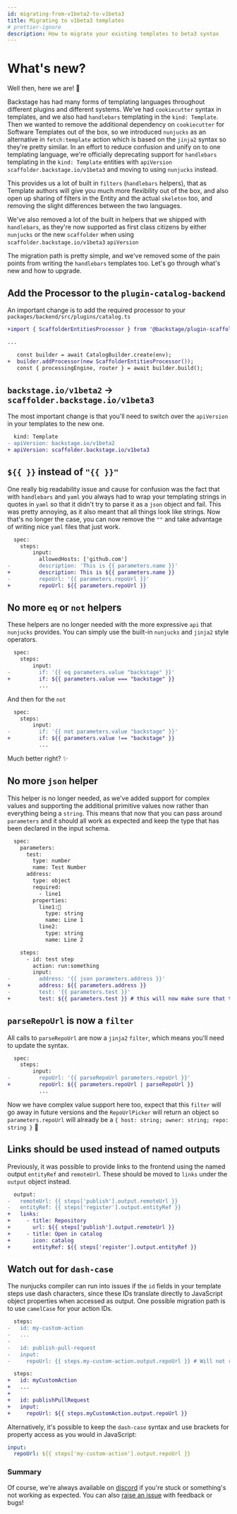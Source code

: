 ```yaml
---
id: migrating-from-v1beta2-to-v1beta3
title: Migrating to v1beta3 templates
# prettier-ignore
description: How to migrate your existing templates to beta3 syntax
---
```


# What's new?

Well then, here we are! 🚀

Backstage has had many forms of templating languages throughout different
plugins and different systems. We've had `cookiecutter` syntax in templates, and
we also had `handlebars` templating in the `kind: Template`. Then we wanted to
remove the additional dependency on `cookiecutter` for Software Templates out of
the box, so we introduced `nunjucks` as an alternative in `fetch:template`
action which is based on the `jinja2` syntax so they're pretty similar. In an
effort to reduce confusion and unify on to one templating language, we're
officially deprecating support for `handlebars` templating in the
`kind: Template` entities with `apiVersion` `scaffolder.backstage.io/v1beta3`
and moving to using `nunjucks` instead.

This provides us a lot of built in `filters` (`handlebars` helpers), that as
Template authors will give you much more flexibility out of the box, and also
open up sharing of filters in the Entity and the actual `skeleton` too, and
removing the slight differences between the two languages.

We've also removed a lot of the built in helpers that we shipped with
`handlebars`, as they're now supported as first class citizens by either
`nunjucks` or the new `scaffolder` when using `scaffolder.backstage.io/v1beta3`
`apiVersion`

The migration path is pretty simple, and we've removed some of the pain points
from writing the `handlebars` templates too. Let's go through what's new and how
to upgrade.

## Add the Processor to the `plugin-catalog-backend`

An important change is to add the required processor to your `packages/backend/src/plugins/catalog.ts`

```diff
+import { ScaffolderEntitiesProcessor } from '@backstage/plugin-scaffolder-backend';

...

   const builder = await CatalogBuilder.create(env);
+  builder.addProcessor(new ScaffolderEntitiesProcessor());
   const { processingEngine, router } = await builder.build();
```

## `backstage.io/v1beta2` -> `scaffolder.backstage.io/v1beta3`

The most important change is that you'll need to switch over the `apiVersion` in
your templates to the new one.

```diff
  kind: Template
- apiVersion: backstage.io/v1beta2
+ apiVersion: scaffolder.backstage.io/v1beta3
```

## `${{ }}` instead of `"{{ }}"`

One really big readability issue and cause for confusion was the fact that with
`handlebars` and `yaml` you always had to wrap your templating strings in quotes
in `yaml` so that it didn't try to parse it as a `json` object and fail. This
was pretty annoying, as it also meant that all things look like strings. Now
that's no longer the case, you can now remove the `""` and take advantage of
writing nice `yaml` files that just work.

```diff
  spec:
    steps:
        input:
          allowedHosts: ['github.com']
-         description: 'This is {{ parameters.name }}'
+         description: This is ${{ parameters.name }}
-         repoUrl: '{{ parameters.repoUrl }}'
+         repoUrl: ${{ parameters.repoUrl }}
```

## No more `eq` or `not` helpers

These helpers are no longer needed with the more expressive `api` that
`nunjucks` provides. You can simply use the built-in `nunjucks` and `jinja2`
style operators.

```diff
  spec:
    steps:
        input:
-         if: '{{ eq parameters.value "backstage" }}'
+         if: ${{ parameters.value === "backstage" }}
          ...
```

And then for the `not`

```diff
  spec:
    steps:
        input:
-         if: '{{ not parameters.value "backstage" }}'
+         if: ${{ parameters.value !== "backstage" }}
          ...
```

Much better right? ✨

## No more `json` helper

This helper is no longer needed, as we've added support for complex values and
supporting the additional primitive values now rather than everything being a
`string`. This means that now that you can pass around `parameters` and it
should all work as expected and keep the type that has been declared in the
input schema.

```diff
  spec:
    parameters:
      test:
        type: number
        name: Test Number
      address:
        type: object
        required:
          - line1
        properties:
          line1:🙏
            type: string
            name: Line 1
          line2:
            type: string
            name: Line 2

    steps:
      - id: test step
        action: run:something
        input:
-         address: '{{ json parameters.address }}'
+         address: ${{ parameters.address }}
-         test: '{{ parameters.test }}'
+         test: ${{ parameters.test }} # this will now make sure that the type of test is a number 🙏
```

## `parseRepoUrl` is now a `filter`

All calls to `parseRepoUrl` are now a `jinja2` `filter`, which means you'll need
to update the syntax.

```diff
  spec:
    steps:
        input:
-         repoUrl: '{{ parseRepoUrl parameters.repoUrl }}'
+         repoUrl: ${{ parameters.repoUrl | parseRepoUrl }}
          ...
```

Now we have complex value support here too, expect that this `filter` will go
away in future versions and the `RepoUrlPicker` will return an object so
`parameters.repoUrl` will already be a
`{ host: string; owner: string; repo: string }` 🚀

## Links should be used instead of named outputs

Previously, it was possible to provide links to the frontend using the named output `entityRef` and `remoteUrl`.
These should be moved to `links` under the `output` object instead.

```diff
  output:
-   remoteUrl: {{ steps['publish'].output.remoteUrl }}
-   entityRef: {{ steps['register'].output.entityRef }}
+   links:
+     - title: Repository
+       url: ${{ steps['publish'].output.remoteUrl }}
+     - title: Open in catalog
+       icon: catalog
+       entityRef: ${{ steps['register'].output.entityRef }}

```

## Watch out for `dash-case`

The nunjucks compiler can run into issues if the `id` fields in your template steps use dash characters, since these IDs translate directly to JavaScript object properties when accessed as output. One possible migration path is to use `camelCase` for your action IDs.

```diff
  steps:
-   id: my-custom-action
-   ...
-
-   id: publish-pull-request
-   input:
-     repoUrl: {{ steps.my-custom-action.output.repoUrl }} # Will not recognize 'my-custom-action' as a JS property since it contains dashes!

  steps:
+   id: myCustomAction
+   ...
+
+   id: publishPullRequest
+   input:
+     repoUrl: ${{ steps.myCustomAction.output.repoUrl }}
```

Alternatively, it's possible to keep the `dash-case` syntax and use brackets for property access as you would in JavaScript:

```yaml
input:
  repoUrl: ${{ steps['my-custom-action'].output.repoUrl }}
```

### Summary

Of course, we're always available on [discord](https://discord.gg/backstage-687207715902193673) if
you're stuck or something's not working as expected. You can also
[raise an issue](https://github.com/backstage/backstage/issues/new/choose) with
feedback or bugs!
